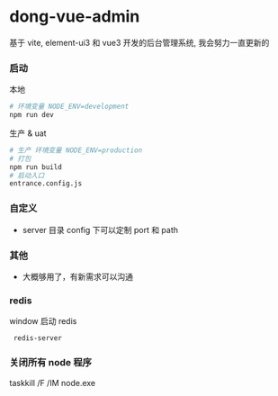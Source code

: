 # dong-vue-admin

基于 vite, element-ui3 和 vue3 开发的后台管理系统, 我会努力一直更新的

### 启动

<!--
注意:
./server 中的ts文件是ts打包的,
./src 下的文件是 vite打包的, vite打包会替换掉  process.env.NODE_ENV

所以, 不想被替换掉, 可以使用
      const p = process
      const { env } = p
      const { NODE_ENV } = env

 -->

本地

```sh
# 环境变量 NODE_ENV=development
npm run dev

```

生产 & uat

```sh
# 生产 环境变量 NODE_ENV=production
# 打包
npm run build
# 启动入口
entrance.config.js
```

### 自定义

- server 目录 config 下可以定制 port 和 path

### 其他

- 大概够用了，有新需求可以沟通

### redis

window 启动 redis

```shell
 redis-server
```

### 关闭所有 node 程序

taskkill /F /IM node.exe
